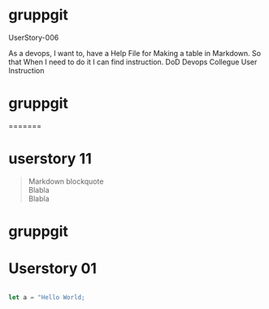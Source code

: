# gruppgit


UserStory-006

As a devops,
I want to,
have a Help File for
Making a table in Markdown.
So that
When I need to do it I can find instruction.
DoD
Devops Collegue User Instruction
# gruppgit



=======
# userstory 11
   > Markdown blockquote  
   > Blabla  
   > Blabla  

# gruppgit

# Userstory 01

```js

let a = "Hello World;

```
